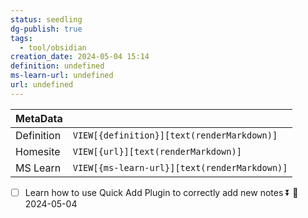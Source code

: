```yaml
---
status: seedling
dg-publish: true
tags:
  - tool/obsidian
creation_date: 2024-05-04 15:14
definition: undefined
ms-learn-url: undefined
url: undefined
---
```

| MetaData   |                                              |
| ---------- | -------------------------------------------- |
| Definition | `VIEW[{definition}][text(renderMarkdown)]`   |
| Homesite   | `VIEW[{url}][text(renderMarkdown)]`          |
| MS Learn   | `VIEW[{ms-learn-url}][text(renderMarkdown)]` |
- [ ] Learn how to use Quick Add Plugin to correctly add  new notes ⏬ 🛫 2024-05-04 